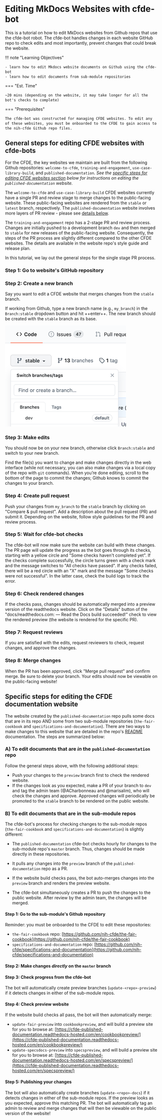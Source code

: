 # Editing MkDocs Websites with cfde-bot

This is a tutorial on how to edit MkDocs websites from Github repos that use the cfde-bot robot. The cfde-bot handles changes in each website GitHub repo to check  edits and most importantly, prevent changes that could break the website.

!!! note "Learning Objectives"

    - learn how to edit Mkdocs website documents on Github using the cfde-bot
    - learn how to edit documents from sub-module repositories

=== "Est. Time"

    ~20 mins (depending on the website, it may take longer for all the bot's checks to complete)

=== "Prerequisites"

    The cfde-bot was constructed for managing CFDE websites. To edit any of these websites, you must be onboarded to the CFDE to gain access to the nih-cfde Github repo files.

## General steps for editing CFDE websites with cfde-bots

For the CFDE, the key websites we maintain are built from the following Github repositories: `welcome-to-cfde`, `training-and-engagement`, `use-case-library-build`, and `published-documentation`. *See the [specific steps for editing CFDE websites section](#published-docs) below for instructions on editing the `published-documentation` website.*

The `welcome-to-cfde` and `use-case-library-build` CFDE websites currently have a single PR and review stage to merge changes to the public-facing website. These public-facing websites are rendered from the `stable` or `latest` branch, respectively. The `published-documentation` website involves more layers of PR review - please see [details below](#published-docs).

The `training-and-engagement` repo has a 2-stage PR and review process. Changes are initially pushed to a development branch `dev` and then merged to `stable` for new releases of the public-facing website. Consequently, the steps of the PR process are slightly different compared to the other CFDE websites. The details are available in the website repo's style guide and release plan.

In this tutorial, we lay out the general steps for the single stage PR process.

### Step 1: Go to website's GitHub repository

### Step 2: Create a new branch

Say you want to edit a CFDE website that merges changes from the `stable` branch.

If working from Github, type a new branch name (e.g., `my_branch`) in the `Branch:stable` dropdown button and hit ++enter++. The new branch should be created with the `stable` branch as its base.

![](./images-cfdebot/github-branch-stable.png "create new github branch")

### Step 3: Make edits

You should now be on your new branch, otherwise click `Branch:stable` and switch to your new branch.

Find the file(s) you want to change and make changes directly in the web interface (while not necessary, you can also make changes via a local copy of the repo with `git` commands). When you’re done editing, scroll to the bottom of the page to commit the changes; Github knows to commit the changes to your branch.

### Step 4: Create pull request

Push your changes from `my_branch` to the `stable` branch by clicking on "Compare & pull request". Add a description about the pull request (PR) and submit it. Depending on the website, follow style guidelines for the PR and review process.

### Step 5: Wait for cfde-bot checks

The cfde-bot will now make sure the website can build with these changes. The PR page will update the progress as the bot goes through its checks, starting with a yellow circle and "Some checks haven't completed yet". If the checks complete successfully, the circle turns green with a check mark and the message switches to "All checks have passed". If any checks failed, there will be a red circle with an "X" mark and the message "Some checks were not successful". In the latter case, check the build logs to track the error.

### Step 6: Check rendered changes

If the checks pass, changes should be automatically merged into a preview version of the readthedocs website. Click on the "Details" button of the "docs/readthedocs.com:<Github repo> — Read the Docs build succeeded!" check to view the rendered preview (the website is rendered for the specific PR).

### Step 7: Request reviews

If you are satisfied with the edits, request reviewers to check, request changes, and approve the changes.

### Step 8: Merge changes

When the PR has been approved, click "Merge pull request" and confirm merge. Be sure to delete your branch. Your edits should now be viewable on the public-facing website!

## Specific steps for editing the CFDE documentation website <a name="published-docs"></a>

The website created by the `published-documentation` repo pulls some docs that are in its repo AND some from two sub-module repositories (`the-fair-cookbook` and `specifications-and-documentation`). There are two ways to make changes to this website that are detailed in the repo's [README](https://github.com/nih-cfde/published-documentation/blob/dev/README.md) documentation. The steps are summarized below:

### A) **To edit documents that are *in* the `published-documentation` repo**

Follow the general steps above, with the following additional steps:

- Push your changes to the `preview` branch first to check the rendered website.
- If the changes look as you expected, make a PR of your branch to `dev` and tag the admin team (@ACharbonneau and @marisalim), who will check the changes and approve. Approved changes will periodically be promoted to the `stable` branch to be rendered on the public website.

### B) **To edit documents that are in the sub-module repos**

The cfde-bot's process for checking changes to the sub-module repos (`the-fair-cookbook` and `specifications-and-documentation`) is slightly different:

- The `published-documentation` cfde-bot checks hourly for changes to the sub-module repo's `master` branch. Thus, changes should be made directly in these repositories.

- It pulls any changes into the `preview` branch of the `published-documentation` repo as a PR.

- If the website build checks pass, the bot auto-merges changes into the `preview` branch and renders the preview website.

- The cfde-bot simultaneously creates a PR to push the changes to the public website. After review by the admin team, the changes will be merged.

#### Step 1: Go to the sub-module's Github repository

Reminder: you must be onboarded to the CFDE to edit these repositories:

- `the-fair-cookbook` repo: [https://github.com/nih-cfde/the-fair-cookbook](https://github.com/nih-cfde/the-fair-cookbook)
- `specifications-and-documentation` repo: [https://github.com/nih-cfde/specifications-and-documentation](https://github.com/nih-cfde/specifications-and-documentation)

#### Step 2: Make changes *directly* on the `master` branch

#### Step 3: Check progress from the cfde-bot

The bot will automatically create preview branches (`update-<repo>-preview`) if it detects changes in either of the sub-module repos.

#### Step 4: Check preview website

If the website build checks all pass, the bot will then automatically merge:

- `update-fair-preview` into `cookbookpreview`, and will build a preview site for you to browse at: [https://cfde-published-documentation.readthedocs-hosted.com/en/cookbookpreview/](https://cfde-published-documentation.readthedocs-hosted.com/en/cookbookpreview/)
- `update-specsdocs-preview` into `specspreview`, and will build a preview site for you to browse at: [https://cfde-published-documentation.readthedocs-hosted.com/en/specspreview/](https://cfde-published-documentation.readthedocs-hosted.com/en/specspreview/)

#### Step 5: Publishing your changes

The bot will also automatically create branches (`update-<repo>-docs`) if it detects changes in either of the sub-module repos. If the preview looks as you expected, approve this matching PR. The bot will automatically tag an admin to review and merge changes that will then be viewable on the public version of the website!
